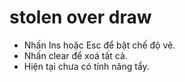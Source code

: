 <h1>stolen over draw</h1>
<ul>
  <li>Nhấn Ins hoặc Esc để bật chế độ vẽ.</li>
  <li>Nhấn clear để xoá tất cả.</li>
  <li>Hiện tại chưa có tính năng tẩy.</li>
</ul>
